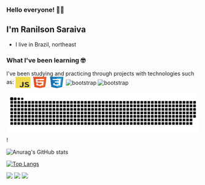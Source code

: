 ### Hello everyone! 👋🏽
  
## I'm Ranilson Saraiva

* I live in Brazil, northeast
 
### What I've been learning 🤓
 
I've been studying and practicing through projects with technologies such as: <img align="center" alt="Java-script" height="30" width="40" src="https://raw.githubusercontent.com/devicons/devicon/master/icons/javascript/javascript-original.svg"> <img align="center" alt="html" height="30" width="40" src="https://raw.githubusercontent.com/devicons/devicon/master/icons/html5/html5-original.svg"> <img align="center" alt="css" height="30" width="40" src="https://raw.githubusercontent.com/devicons/devicon/master/icons/css3/css3-original.svg"> <img align="center" alt="bootstrap" height="30" width="40"
src="https://cdn.jsdelivr.net/gh/devicons/devicon/icons/bootstrap/bootstrap-plain-wordmark.svg"> <img align="center" alt="bootstrap" height="70" width="70"
src="https://cdn.jsdelivr.net/gh/devicons/devicon/icons/git/git-original-wordmark.svg">





  
![Snake animation](https://github.com/RanilsonJunior/RanilsonJunior/blob/output/github-contribution-grid-snake.svg)!

![Anurag's GitHub stats](https://github-readme-stats.vercel.app/api?username=RanilsonJunior&show_icons=true&theme=default)

[![Top Langs](https://github-readme-stats.vercel.app/api/top-langs/?username=RanilsonJunior&layout=compact)](https://github.com/RanilsonJunior/github-readme-stats)


<a href="https://github.com/RanilsonJunior" target="_blank"><img src="https://img.shields.io/badge/-LinkedIn-%230077B5?style=for-the-badge&logo=linkedin&logoColor=white" target="_blank"></a> <a href="https://www.instagram.com/Jun1nh0000/" target="_blank"><img src="https://img.shields.io/badge/Instagram-E4405F?style=for-the-badge&logo=instagram&logoColor=white" target="_blank"></a> <a href="mailto:ranilsonjunior2@gmail.com?Subject=T%C3%ADtulo%20da%20mensagem" target="_blank"><img src="https://img.shields.io/badge/Gmail-D14836?style=for-the-badge&logo=gmail&logoColor=white" target="_blank"></a> 



